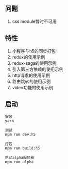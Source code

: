 ## 问题
1. css module暂时不可用

## 特性

1. 小程序与h5的同步打包
2. redux的使用示例
3. redux-saga的使用示例
4. 引入第三方依赖的使用示例
5. http请求的使用示例
6. 路由跳转的使用示例
7. video功能的使用示例

## 启动

```
安装
yarn

测试
npm run dev:h5

打包
npm run build:h5

启动alpha服务器
npm run alpha
```

